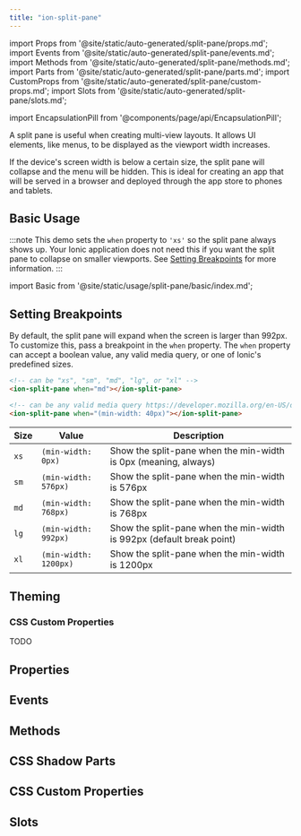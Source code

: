 ```yaml
---
title: "ion-split-pane"
---
```


import Props from '@site/static/auto-generated/split-pane/props.md';
import Events from '@site/static/auto-generated/split-pane/events.md';
import Methods from '@site/static/auto-generated/split-pane/methods.md';
import Parts from '@site/static/auto-generated/split-pane/parts.md';
import CustomProps from '@site/static/auto-generated/split-pane/custom-props.md';
import Slots from '@site/static/auto-generated/split-pane/slots.md';

<head>
  <title>ion-split-pane: Split Plane View for Menus and Multi-View Layouts</title>
  <meta name="description" content="ion-split-pane is useful when creating multi-view app layouts. It allows UI elements, like menus, to be displayed as the viewport width increases." />
</head>

import EncapsulationPill from '@components/page/api/EncapsulationPill';

<EncapsulationPill type="shadow" />

A split pane is useful when creating multi-view layouts. It allows UI elements, like menus, to be
displayed as the viewport width increases.

If the device's screen width is below a certain size, the split pane will collapse and the menu will be hidden. This is ideal for creating an app that will be served in a browser and deployed through the app store to phones and tablets.

## Basic Usage

:::note
This demo sets the `when` property to `'xs'` so the split pane always shows up. Your Ionic application does not need this if you want the split pane to collapse on smaller viewports. See [Setting Breakpoints](#setting-breakpoints) for more information. 
:::

import Basic from '@site/static/usage/split-pane/basic/index.md';

<Basic />

## Setting Breakpoints

By default, the split pane will expand when the screen is larger than 992px. To customize this, pass a breakpoint in the `when` property. The `when` property can accept a boolean value, any valid media query, or one of Ionic's predefined sizes.


```html
<!-- can be "xs", "sm", "md", "lg", or "xl" -->
<ion-split-pane when="md"></ion-split-pane>

<!-- can be any valid media query https://developer.mozilla.org/en-US/docs/Web/CSS/Media_Queries/Using_media_queries -->
<ion-split-pane when="(min-width: 40px)"></ion-split-pane>
```


 | Size | Value                 | Description                                                           |
 |------|-----------------------|-----------------------------------------------------------------------|
 | `xs` | `(min-width: 0px)`    | Show the split-pane when the min-width is 0px (meaning, always)       |
 | `sm` | `(min-width: 576px)`  | Show the split-pane when the min-width is 576px                       |
 | `md` | `(min-width: 768px)`  | Show the split-pane when the min-width is 768px                       |
 | `lg` | `(min-width: 992px)`  | Show the split-pane when the min-width is 992px (default break point) |
 | `xl` | `(min-width: 1200px)` | Show the split-pane when the min-width is 1200px                      |
## Theming

### CSS Custom Properties

TODO

## Properties
<Props />

## Events
<Events />

## Methods
<Methods />

## CSS Shadow Parts
<Parts />

## CSS Custom Properties
<CustomProps />

## Slots
<Slots />